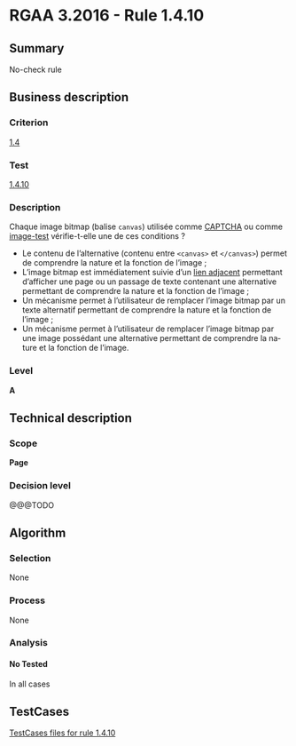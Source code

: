 # RGAA 3.2016 - Rule 1.4.10

## Summary
No-check rule


## Business description

### Criterion
[1.4](http://references.modernisation.gouv.fr/rgaa-accessibilite/criteres.html#crit-1-4)

### Test
[1.4.10](http://references.modernisation.gouv.fr/rgaa-accessibilite/criteres.html#test-1-4-10)

### Description
<div lang="fr">Chaque image <span lang="en">bitmap</span> (balise <code lang="en">canvas</code>) utilis&#xE9;e comme <a href="http://references.modernisation.gouv.fr/rgaa-accessibilite/glossaire.html#captcha">CAPTCHA</a> ou comme <a href="http://references.modernisation.gouv.fr/rgaa-accessibilite/glossaire.html#image-test">image-test</a> v&#xE9;rifie-t-elle une de ces conditions&nbsp;? <ul><li>Le contenu de l&#x2019;alternative (contenu entre <code lang="en">&lt;canvas&gt;</code> et <code lang="en">&lt;/canvas&gt;</code>) permet de comprendre la nature et la fonction de l&#x2019;image&nbsp;;</li> <li>L&#x2019;image <span lang="en">bitmap</span> est imm&#xE9;diatement suivie d&#x2019;un <a href="http://references.modernisation.gouv.fr/rgaa-accessibilite/glossaire.html#lien-adjacent">lien adjacent</a> permettant d&#x2019;afficher une page ou un passage de texte contenant une alternative permettant de comprendre la nature et la fonction de l&#x2019;image&nbsp;;</li> <li>Un m&#xE9;canisme permet &#xE0; l&#x2019;utilisateur de remplacer l&#x2019;image <span lang="en">bitmap</span> par un texte alternatif permettant de comprendre la nature et la fonction de l&#x2019;image&nbsp;;</li> <li>Un m&#xE9;canisme permet &#xE0; l&#x2019;utilisateur de remplacer l&#x2019;image <span lang="en">bitmap</span> par une image poss&#xE9;dant une alternative permettant de comprendre la nature et la fonction de l&#x2019;image.</li> </ul></div>

### Level
**A**


## Technical description

### Scope
**Page**

### Decision level
@@@TODO


## Algorithm

### Selection
None

### Process
None

### Analysis

#### No Tested
In all cases


##  TestCases

[TestCases files for rule 1.4.10](https://github.com/Asqatasun/Asqatasun/tree/develop/rules/rules-rgaa3.2016/src/test/resources/testcases/rgaa32016/Rgaa32016Rule010410/)


